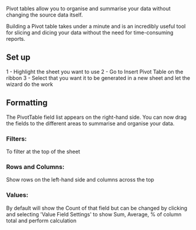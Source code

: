 
Pivot tables allow you to organise and summarise your data without changing the source data itself.

Building a Pivot table takes under a minute and is an incredibly useful tool for slicing and dicing your data without the need for time-consuming reports.

## Set up

1 - Highlight the sheet you want to use
2 - Go to Insert Pivot Table on the ribbon
3 - Select that you want it to be generated in a new sheet and let the wizard do the work


## Formatting
The PivotTable field list appears on the right-hand side.  You can now drag the fields to the different areas to summarise and organise your data.

### Filters:
To filter at the top of the sheet

### Rows and Columns: 
Show rows on the left-hand side and columns across the top

### Values: 
By default will show the Count of that field but can be changed by clicking and selecting 'Value Field Settings' to show Sum, Average, % of column total and perform calculation
